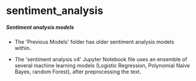 # sentiment_analysis

##### Sentiment analysis models

+ The 'Previous Models' folder has older sentiment analysis models within. 

+ The 'sentiment analysis v4' Jupyter Notebook file uses an ensemble of several machine learning models (Logistic Regression, Polynomial Naive Bayes, random Forest), after preprocessing the text. 
